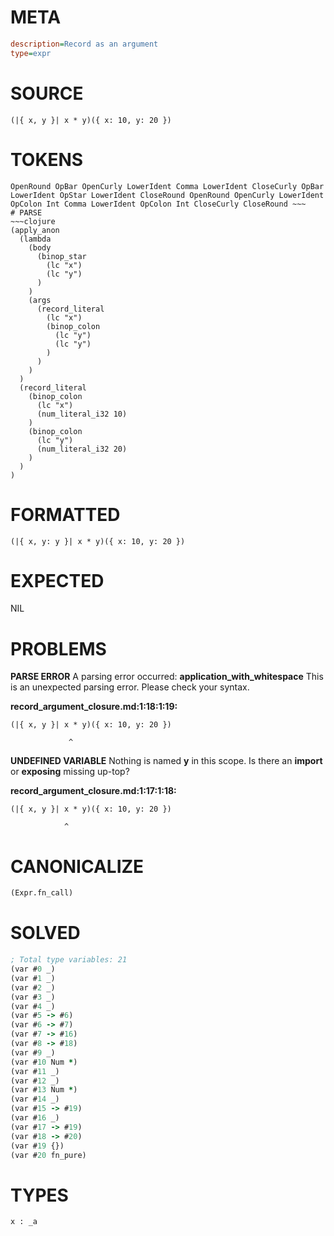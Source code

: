 # META
~~~ini
description=Record as an argument
type=expr
~~~
# SOURCE
~~~roc
(|{ x, y }| x * y)({ x: 10, y: 20 })
~~~
# TOKENS
~~~text
OpenRound OpBar OpenCurly LowerIdent Comma LowerIdent CloseCurly OpBar LowerIdent OpStar LowerIdent CloseRound OpenRound OpenCurly LowerIdent OpColon Int Comma LowerIdent OpColon Int CloseCurly CloseRound ~~~
# PARSE
~~~clojure
(apply_anon
  (lambda
    (body
      (binop_star
        (lc "x")
        (lc "y")
      )
    )
    (args
      (record_literal
        (lc "x")
        (binop_colon
          (lc "y")
          (lc "y")
        )
      )
    )
  )
  (record_literal
    (binop_colon
      (lc "x")
      (num_literal_i32 10)
    )
    (binop_colon
      (lc "y")
      (num_literal_i32 20)
    )
  )
)
~~~
# FORMATTED
~~~roc
(|{ x, y: y }| x * y)({ x: 10, y: 20 })
~~~
# EXPECTED
NIL
# PROBLEMS
**PARSE ERROR**
A parsing error occurred: **application_with_whitespace**
This is an unexpected parsing error. Please check your syntax.

**record_argument_closure.md:1:18:1:19:**
```roc
(|{ x, y }| x * y)({ x: 10, y: 20 })
```
                 ^


**UNDEFINED VARIABLE**
Nothing is named **y** in this scope.
Is there an **import** or **exposing** missing up-top?

**record_argument_closure.md:1:17:1:18:**
```roc
(|{ x, y }| x * y)({ x: 10, y: 20 })
```
                ^


# CANONICALIZE
~~~clojure
(Expr.fn_call)
~~~
# SOLVED
~~~clojure
; Total type variables: 21
(var #0 _)
(var #1 _)
(var #2 _)
(var #3 _)
(var #4 _)
(var #5 -> #6)
(var #6 -> #7)
(var #7 -> #16)
(var #8 -> #18)
(var #9 _)
(var #10 Num *)
(var #11 _)
(var #12 _)
(var #13 Num *)
(var #14 _)
(var #15 -> #19)
(var #16 _)
(var #17 -> #19)
(var #18 -> #20)
(var #19 {})
(var #20 fn_pure)
~~~
# TYPES
~~~roc
x : _a
~~~

